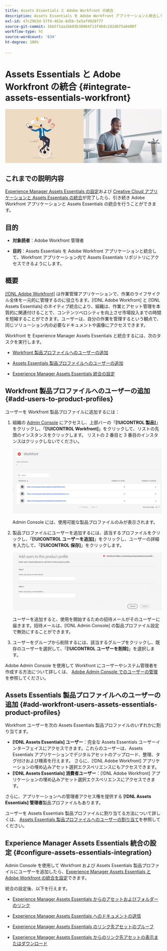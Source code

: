 ```yaml
---
title: Assets Essentials と Adobe Workfront の統合
description: Assets Essentials を Adobe Workfront アプリケーションと統合して、Workfront アプリケーション内で Assets Essentials リポジトリにアクセスできるようにします。
exl-id: 47c2963d-57f0-463e-8d5b-5e5af9928f77
source-git-commit: 1bb5f1aa1bb03b38964f13f40dc2d2d675a0480f
workflow-type: ht
source-wordcount: '634'
ht-degree: 100%

---
```


# Assets Essentials と Adobe Workfront の統合 {#integrate-assets-essentials-workfront}

![暗いテーマと明るいテーマを切り替えるための環境設定](assets/cce-workfront.png)

## これまでの説明内容

[Experience Manager Assets Essentials の設定](adminster-aem-assets-essentials.md)および [Creative Cloud アプリケーションと Assets Essentials の統合](integrate-assets-essentials-creative-cloud.md)が完了したら、引き続き Adobe Workfront アプリケーションと Assets Essentials の統合を行うことができます。

## 目的

* **対象読者**：Adobe Workfront 管理者

* **目的**：Assets Essentials を Adobe Workfront アプリケーションと統合して、Workfront アプリケーション内で Assets Essentials リポジトリにアクセスできるようにします。

## 概要

[[!DNL Adobe Workfront]](https://www.workfront.com/) は作業管理アプリケーションで、作業のライフサイクル全体を一元的に管理するのに役立ちます。[!DNL Adobe Workfront] と [!DNL Assets Essentials] のネイティブ統合により、組織は、作業とアセット管理を本質的に関連付けることで、コンテンツベロシティを向上させ市場投入までの時間を短縮することができます。ユーザーは、自分の作業を管理するという観点で、同じソリューション内の必要なドキュメントや画像にアクセスできます。

Workfront を Experience Manager Assets Essentials と統合するには、次のタスクを実行します。

* [Workfront 製品プロファイルへのユーザーの追加](#add-users-to-product-profiles)

* [Assets Essentials 製品プロファイルへのユーザーの追加](#add-workfront-users-assets-essentials-product-profiles)

* [Experience Manager Assets Essentials 統合の設定](#configure-assets-essentials-integration)

## Workfront 製品プロファイルへのユーザーの追加 {#add-users-to-product-profiles}

ユーザーを Workfront 製品プロファイルに追加するには：

1. 組織の [Admin Console](https://adminconsole.adobe.com) にアクセスし、上部バーの「**[!UICONTROL 製品]**」をクリックし、「**[!UICONTROL Workfront]**」をクリックして、リストの先頭のインスタンスをクリックします。 リストの 2 番目と 3 番目のインスタンスはクリックしないでください。

   ![Admin Console 管理プロファイル](assets/workfront-instances.png)

   Admin Console には、使用可能な製品プロファイルのみが表示されます。

1. 製品プロファイルにユーザーを追加するには、該当するプロファイルをクリックし、「**[!UICONTROL ユーザーを追加]**」をクリックし、ユーザーの詳細を入力して、「**[!UICONTROL 保存]**」をクリックします。

   ![ユーザー管理プロファイルの追加](assets/add-users-workfront.png)

   ユーザーを追加すると、使用を開始するための招待メールがそのユーザーに届きます。招待メールは、[!DNL Admin Console] の製品プロファイル設定で無効にすることができます。

1. ユーザーをグループから削除するには、該当するグループをクリックし、既存のユーザーを選択して、「**[!UICONTROL ユーザーを削除]**」を選択します。

Adobe Admin Console を使用して Workfront にユーザーやシステム管理者を作成する方法について詳しくは、 [Adobe Admin Console でのユーザーの管理](https://one.workfront.com/s/document-item?bundleId=the-new-workfront-experience&amp;topicId=Content%2FAdministration_and_Setup%2FAdd_users%2FCreate_and_manage_users%2Fadmin-console.htm&amp;_LANG=jajp)を参照してください。

## Assets Essentials 製品プロファイルへのユーザーの追加 {#add-workfront-users-assets-essentials-product-profiles}

Workfront ユーザーを次の Assets Essentials 製品プロファイルのいずれかに割り当てます。

* **[!DNL Assets Essentials] ユーザー**：完全な Assets Essentials ユーザーインターフェイスにアクセスできます。これらのユーザーは、Assets Essentials アプリケーションでデジタルアセットのアップロード、整理、タグ付けおよび検索を行えます。 さらに、[!DNL Adobe Workfront] アプリケーションの埋め込みアセット選択エクスペリエンスにもアクセスできます。
* **[!DNL Assets Essentials] 消費者ユーザー**：[!DNL Adobe Workfront] アプリケーションの埋め込みアセット選択エクスペリエンスにアクセスできます。

さらに、アプリケーションへの管理者アクセス権を提供する **[!DNL Assets Essentials] 管理者**&#x200B;製品プロファイルもあります。

ユーザーを Assets Essentials 製品プロファイルに割り当てる方法について詳しくは、 [Assets Essentials 製品プロファイルへのユーザーの割り当て](adminster-aem-assets-essentials.md#add-users-to-product-profiles)を参照してください。

## Experience Manager Assets Essentials 統合の設定 {#configure-assets-essentials-integration}

Admin Console を使用して Workfront および Assets Essentials 製品プロファイルにユーザーを追加したら、[Experience Manager Assets Essentials と Adobe Workfront の統合を設定](https://one.workfront.com/s/document-item?bundleId=the-new-workfront-experience&amp;topicId=Content%2FDocuments%2FAdobe_Workfront_for_Experience_Manager_Assets_Essentials%2F_workfront-for-aem-asset-essentials.htm)できます。

統合の設定後、以下を行えます。

* [Experience Manager Assets Essentials からのアセットおよびフォルダーのリンク](https://one.workfront.com/s/document-item?bundleId=the-new-workfront-experience&amp;topicId=Content%2FDocuments%2FAdobe_Workfront_for_Experience_Manager_Assets_Essentials%2Flink-to-aem.htm&amp;_LANG=jajp)

* [Experience Manager Assets Essentials へのドキュメントの送信](https://one.workfront.com/s/document-item?bundleId=the-new-workfront-experience&amp;topicId=Content%2FDocuments%2FAdobe_Workfront_for_Experience_Manager_Assets_Essentials%2Fsend-to-aem.htm&amp;_LANG=jajp)

* [Experience Manager Assets Essentials のリンク先アセットのプルーフ](https://one.workfront.com/s/document-item?bundleId=the-new-workfront-experience&amp;topicId=Content%2FDocuments%2FAdobe_Workfront_for_Experience_Manager_Assets_Essentials%2Fproof-linked-asset-aem.htm)

* [Experience Manager Assets Essentials からのリンク先アセットの表示またはダウンロード](https://one.workfront.com/s/document-item?bundleId=the-new-workfront-experience&amp;topicId=Content%2FDocuments%2FAdobe_Workfront_for_Experience_Manager_Assets_Essentials%2Fview-download-asset.htm)

